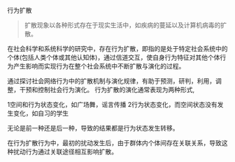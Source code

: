 行为扩散

>扩散现象以各种形式存在于现实生活中，如疾病的蔓延以及计算机病毒的扩散。

在社会科学和系统科学的研究中，存在行为扩散，即指的是处于特定社会系统中的个体(包括人类个体或其他认知体)，通过信道交互，使自身行为特征对其他个体行为产生影响而实现行为在整个社会系统中不断扩散与演化的过程。

通过探讨社会网络行为中的扩散机制与演化规律，有助于预测，研判，利用，调整，干预和控制社会行为演化。
行为扩散的演化通常表现为两种形式,

1空间和行为状态变化，如广场舞，谣言传播
2行为状态变化，而空间状态没有发生变化，如自习的学生

无论是前一种还是后一种，导致的结果都是行为状态发生转移。

在行为扩散行为中，最初的扰动发生后，由于群体内个体间存在关联关系，导致这种扰动行为通过关联途径相互影响扩散。
